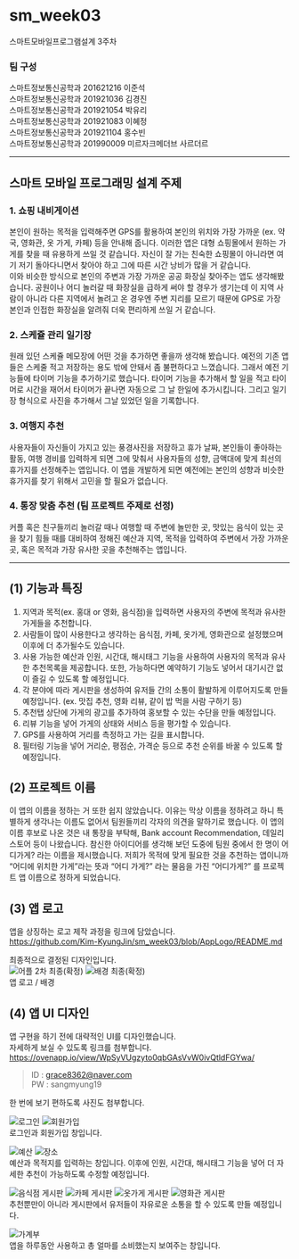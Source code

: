 # sm_week03
스마트모바일프로그램설계 3주차   

### 팀 구성   
스마트정보통신공학과 201621216 이준석   
스마트정보통신공학과 201921036 김경진   
스마트정보통신공학과 201921054 박유리   
스마트정보통신공학과 201921083 이혜정   
스마트정보통신공학과 201921104 홍수빈    
스마트정보통신공학과 201990009 미르자크메더브 사르더르    
   ***   

## 스마트 모바일 프로그래밍 설계 주제 


### 1. 쇼핑 내비게이션

본인이 원하는 목적을 입력해주면 GPS를 활용하여 본인의 위치와 가장 가까운 (ex. 약국, 영화관, 옷 가게, 카페) 등을 안내해 줍니다. 이러한 앱은 대형 쇼핑몰에서 원하는 가게를 찾을 때 유용하게 쓰일 것 같습니다. 자신이 잘 가는 친숙한 쇼핑몰이 아니라면 여기 저기 돌아다니면서 찾아야 하고 그에 따른 시간 낭비가 많을 거 같습니다.  
이와 비슷한 방식으로 본인의 주변과 가장 가까운 공공 화장실 찾아주는 앱도 생각해봤습니다. 공원이나 어디 놀러갈 때 화장실을 급하게 써야 할 경우가 생기는데 이 지역 사람이 아니라 다른 지역에서 놀려고 온 경우엔 주변 지리를 모르기 때문에 GPS로 가장 본인과 인접한 화장실을 알려줘 더욱 편리하게 쓰일 거 같습니다. 


### 2. 스케쥴 관리 일기장

원래 있던 스케쥴 메모장에 어떤 것을 추가하면 좋을까 생각해 봤습니다. 예전의 기존 앱들은 스케줄 적고 저장하는 용도 밖에 안돼서 좀 불편하다고 느꼈습니다. 그래서 예전 기능들에 타이머 기능을 추가하기로 했습니다. 타이머 기능을 추가해서 할 일을 적고 타이머로 시간을 재어서 타이머가 끝나면 자동으로 그 날 한일에 추가시킵니다. 그리고 일기장 형식으로 사진을 추가해서 그날 있었던 일을 기록합니다. 


### 3. 여행지 추천
 
사용자들이 자신들이 가지고 있는 풍경사진을 저장하고 휴가 날짜, 본인들이 좋아하는 활동, 여행 경비를 입력하게 되면 그에 맞춰서 사용자들의 성향, 금액대에 맞게 최선의 휴가지를 선정해주는 앱입니다. 이 앱을 개발하게 되면 예전에는 본인의 성향과 비슷한 휴가지를 찾기 위해서 고민을 할 필요가 없습니다. 


### 4. 통장 맞춤 추천 (팀 프로젝트 주제로 선정) 

커플 혹은 친구들끼리 놀러갈 때나 여행할 때 주변에 놀만한 곳, 맛있는 음식이 있는 곳을 찾기 힘들 때를 대비하여 정해진 예산과 지역, 목적을 입력하여 주변에서 가장 가까운 곳, 혹은 목적과 가장 유사한 곳을 추천해주는 앱입니다.   

***   

## (1) 기능과 특징 

1. 지역과 목적(ex. 홍대 or 영화, 음식점)을 입력하면 사용자의 주변에 목적과 유사한 가게들을 추천합니다.
2. 사람들이 많이 사용한다고 생각하는 음식점, 카페, 옷가게, 영화관으로 설정했으며 이후에 더 추가될수도 있습니다.
3. 사용 가능한 예산과 인원, 시간대, 해시태그 기능을 사용하여 사용자의 목적과 유사한 추천목록을 제공합니다. 또한, 가능하다면 예약하기 기능도 넣어서 대기시간 없이 즐길 수 있도록 할 예정입니다.
4. 각 분야에 따라 게시판을 생성하여 유저들 간의 소통이 활발하게 이루어지도록 만들 예정입니다. (ex. 맛집 추천, 영화 리뷰, 같이 밥 먹을 사람 구하기 등)
5. 추천탭 상단에 가게의 광고를 추가하여 홍보할 수 있는 수단을 만들 예정입니다. 
6. 리뷰 기능을 넣어 가게의 상태와 서비스 등을 평가할 수 있습니다.
7. GPS를 사용하여 거리를 측정하고 가는 길을 표시합니다.
8. 필터링 기능을 넣어 거리순, 평점순, 가격순 등으로 추천 순위를 바꿀 수 있도록 할 예정입니다.

## (2) 프로젝트 이름 

이 앱의 이름을 정하는 거 또한 쉽지 않았습니다. 이유는 막상 이름을 정하려고 하니 특별하게 생각나는 이름도 없어서 팀원들끼리 각자의 의견을 말하기로 했습니다. 이 앱의 이름 후보로 나온 것은 내 통장을 부탁해, Bank account Recommendation, 데일리 스토어 등이 나왔습니다. 참신한 아이디어를 생각해 보던 도중에 팀원 중에서 한 명이 어디가게? 라는 이름을 제시했습니다. 저희가 목적에 맞게 필요한 것을 추천하는 앱이니까 “어디에 위치한 가게”라는 뜻과 “어디 가게?” 라는 물음을 가진 “어디가게?” 를 프로젝트 앱 이름으로 정하게 되었습니다. 

## (3) 앱 로고   

앱을 상징하는 로고 제작 과정을 링크에 담았습니다.   
https://github.com/Kim-KyungJin/sm_week03/blob/AppLogo/README.md  
   
최종적으로 결정된 디자인입니다.   
![어플 2차 최종(확정)](https://user-images.githubusercontent.com/57963888/111958828-0e081080-8b31-11eb-92ba-2386b7edae8f.png)
![배경 최종(확정)](https://user-images.githubusercontent.com/57963888/111959121-63dcb880-8b31-11eb-85d9-a2c3607e9139.png)   
앱 로고 / 배경   

## (4) 앱 UI 디자인   

앱 구현을 하기 전에 대략적인 UI를 디자인했습니다.   
자세하게 보실 수 있도록 링크를 첨부합니다.   
https://ovenapp.io/view/WpSyVUgzyto0qbGAsVvW0ivQtldFGYwa/   
   
>ID : grace8362@naver.com   
>PW : sangmyung19   

한 번에 보기 편하도록 사진도 첨부합니다.   

![로그인](https://user-images.githubusercontent.com/57963888/111962899-40683c80-8b36-11eb-8bf6-2fa2e1eb03e5.PNG)
![회원가입](https://user-images.githubusercontent.com/57963888/111962912-452cf080-8b36-11eb-821e-fb375b91f286.PNG)   
로그인과 회원가입 창입니다.   

![예산](https://user-images.githubusercontent.com/57963888/111962935-4e1dc200-8b36-11eb-891c-8e84d223b1d6.PNG)
![장소](https://user-images.githubusercontent.com/57963888/111962953-5413a300-8b36-11eb-905d-39cd4170134e.PNG)   
예산과 목적지를 입력하는 창입니다. 이후에 인원, 시간대, 해시태그 기능을 넣어 더 자세한 추천이 가능하도록 수정할 예정입니다.   

![음식점 게시판](https://user-images.githubusercontent.com/57963888/111962920-478f4a80-8b36-11eb-8f62-23f94c638310.PNG)
![카페 게시판](https://user-images.githubusercontent.com/57963888/111962974-5a098400-8b36-11eb-814d-cdfc067a3430.PNG)
![옷가게 게시판](https://user-images.githubusercontent.com/57963888/111962983-5d047480-8b36-11eb-9208-02d6892ac4e7.PNG)
![영화관 게시판](https://user-images.githubusercontent.com/57963888/111962990-5f66ce80-8b36-11eb-90ba-eadab7da3c52.PNG)   
추천뿐만이 아니라 게시판에서 유저들이 자유로운 소통을 할 수 있도록 만들 예정입니다.     

![가계부](https://user-images.githubusercontent.com/57963888/111963010-64c41900-8b36-11eb-9204-9c460ed19dc8.PNG)   
앱을 하루동안 사용하고 총 얼마를 소비했는지 보여주는 창입니다.   

